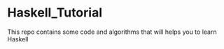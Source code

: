 # Haskell_Tutorial
This repo contains some code and algorithms that will helps you to learn Haskell 
